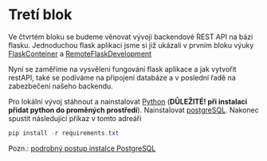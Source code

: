 # Tretí blok

Ve čtvrtém bloku se budeme věnovat vývoji backendové REST API na bázi flasku.
Jednoduchou flask aplikaci jsme si již ukázali v prvním bloku výuky [FlaskConteiner](https://github.com/TomasRacil/VSIS/tree/main/1blok/Docker/Build/3_ukol) a [RemoteFlaskDevelopment](https://github.com/TomasRacil/VSIS/tree/main/1blok/VSCode/1_ukol)

Nyní se zaměříme na vysvělení fungování flask aplikace a jak vytvořit restAPI, také se podíváme na připojení databáze a v poslední řadě na zabezbečení našeho backendu.

Pro lokální vývoj stáhnout a nainstalovat [Python](https://www.python.org/downloads/release/python-392/) (**DŮLEŽITÉ! při instalaci přidat python do proměných prostředí**). Nainstalovat [postgreSQL](https://www.postgresql.org/download/). Nakonec spustit následující příkaz v tomto adreáři
```powershell
pip install -r requirements.txt
```

Pozn.: [podrobný postup instalce PostgreSQL](https://www.postgresqltutorial.com/install-postgresql/)